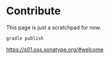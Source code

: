 # Contribute

This page is just a scratchpad for now.

```shell
gradle publish
```

https://s01.oss.sonatype.org/#welcome

<div data-zk-enrich="Note" data-zk-flavour="Success" data-zk-title="Try It">
</div>

<div data-zk-enrich="Note" data-zk-flavour="Warning" data-zk-title="Try It">
</div>

<div data-zk-enrich="Note" data-zk-flavour="Danger" data-zk-title="Try It">
</div>

<div data-zk-enrich="Note" data-zk-flavour="Info" data-zk-title="Try It">
</div>